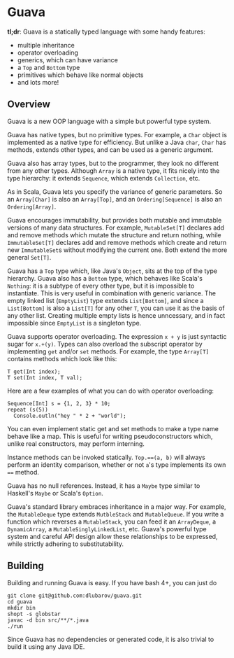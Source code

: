 # Guava

**tl;dr**: Guava is a statically typed language with some handy features:

- multiple inheritance
- operator overloading
- generics, which can have variance
- a `Top` and `Bottom` type
- primitives which behave like normal objects
- and lots more!


## Overview

Guava is a new OOP language with a simple but powerful type system.

Guava has native types, but no primitive types. For example, a `Char` object is
implemented as a native type for efficiency. But unlike a Java `char`, `Char` has
methods, extends other types, and can be used as a generic argument.

Guava also has array types, but to the programmer, they look no different from
any other types. Although `Array` is a native type, it fits nicely into the type
hierarchy: it extends `Sequence`, which extends `Collection`, etc.

As in Scala, Guava lets you specify the variance of generic parameters. So an
`Array[Char]` is also an `Array[Top]`, and an `Ordering[Sequence]` is also an
`Ordering[Array]`.

Guava encourages immutability, but provides both mutable and immutable versions
of many data structures. For example, `MutableSet[T]` declares add and remove
methods which mutate the structure and return nothing, while `ImmutableSet[T]`
declares add and remove methods which create and return new `ImmutableSet`s
without modifying the current one. Both extend the more general `Set[T]`.

Guava has a `Top` type which, like Java's `Object`, sits at the top of the type
hierarchy. Guava also has a `Bottom` type, which behaves like Scala's `Nothing`:
it is a subtype of every other type, but it is impossible to instantiate. This
is very useful in combination with generic variance. The empty linked list
(`EmptyList`) type extends `List[Bottom]`, and since a `List[Bottom]` is also a
`List[T]` for any other `T`, you can use it as the basis of any other list.
Creating multiple empty lists is hence unncessary, and in fact impossible since
`EmptyList` is a singleton type.

Guava supports operator overloading. The expression `x + y` is just syntactic
sugar for `x.+(y)`. Types can also overload the subscript operator by
implementing `get` and/or `set` methods. For example, the type `Array[T]`
contains methods which look like this:

    T get(Int index);
    T set(Int index, T val);

Here are a few examples of what you can do with operator overloading:

    Sequence[Int] s = {1, 2, 3} * 10;
    repeat (s(5))
      Console.outln("hey " * 2 + "world");

You can even implement static get and set methods to make a type name behave
like a map. This is useful for writing pseudoconstructors which, unlike real
constructors, may perform interning.

Instance methods can be invoked statically. `Top.==(a, b)` will always
perform an identity comparison, whether or not `a`'s type implements its own `==`
method.

Guava has no null references. Instead, it has a `Maybe` type similar to Haskell's
`Maybe` or Scala's `Option`.

Guava's standard library embraces inheritance in a major way. For example, the
`MutableDeque` type extends `MutbleStack` and `MutableQueue`. If you write a function
which reverses a `MutableStack`, you can feed it an `ArrayDeque`, a `DynamicArray`, a
`MutableSinglyLinkedList`, etc. Guava's powerful type system and careful API
design allow these relationships to be expressed, while strictly adhering to
substitutability.


## Building

Building and running Guava is easy. If you have bash 4+, you can just do

    git clone git@github.com:dlubarov/guava.git
    cd guava
    mkdir bin
    shopt -s globstar
    javac -d bin src/**/*.java
    ./run

Since Guava has no dependencies or generated code, it is also trivial to build
it using any Java IDE.
